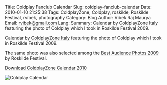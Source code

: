 Title: Coldplay Fanclub Calendar
Slug: coldplay-fanclub-calendar
Date: 2010-01-10 21:25:38
Tags: ColdplayZone, Coldplay, roskilde, Roskilde Festival, rvibek, photography
Category: Blog
Author: Vibek Raj Maurya
Email:  rvibek@gmail.com
Lang: 
Summary: Calendar by ColdplayZone Italy featuring the photo of Coldplay which I took in Roskilde Festival 2009.

Calendar by [ColdplayZone Italy](http://www.coldplayzone.it/) featuring the photo of Coldplay which I took in Roskilde Festival 2009.

The same photo was also  selected among the [Best Audience Photos 2009](http://roskilde-festival.dk/2009/frontpage/stories_from_2009/best_audience_photos_2009/) by Roskilde Festival.

[Download ColdplayZone Calendar 2010](http://docs.google.com/leaf?id=0B8IiFn2ckr59YmUxYTNlN2YtZjU3MC00YWJmLTk1NDItMzg4NDZjOWM5ZTc3&hl=en_GB)

![Coldplay Calendar](http://i0.wp.com/res.cloudinary.com/rvibek-com-np/image/upload/v1423914278/Screen-Shot-2014-03-15-at-12.37.43-PM_fp3ydi.png?resize=482%2C517)